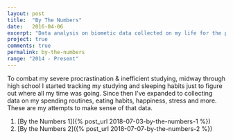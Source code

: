 ```yaml
---
layout: post
title:  "By The Numbers"
date:   2016-04-06
excerpt: "Data analysis on biometic data collected on my life for the past 4 years."
project: true
comments: true
permalink: by-the-numbers
range: "2014 - Present" 
---
```


To combat my severe procrastination & inefficient studying, midway through high school I started tracking my studying and sleeping habits just to figure out where all my time was going.  Since then I've expanded to collecting data on my spending routines, eating habits, happiness, stress and more.  These are my attempts to make sense of that data. 

1. [By the Numbers 1]({% post_url 2018-07-03-by-the-numbers-1 %})
1. [By the Numbers 2]({% post_url 2018-07-07-by-the-numbers-2 %})

<!-- Long version:  
and perhaps uncover new patterns I didn't know about myself.  
stuff about sculpting? 
Fun things I discovered? 
-->